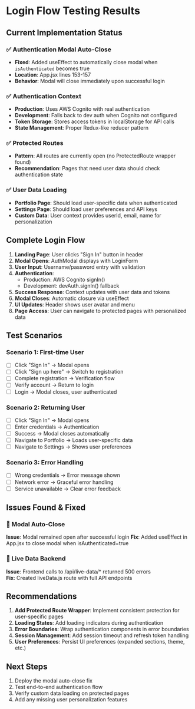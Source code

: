 # Login Flow Testing Results

## Current Implementation Status

### ✅ Authentication Modal Auto-Close
- **Fixed**: Added useEffect to automatically close modal when `isAuthenticated` becomes true
- **Location**: App.jsx lines 153-157
- **Behavior**: Modal will close immediately upon successful login

### ✅ Authentication Context
- **Production**: Uses AWS Cognito with real authentication
- **Development**: Falls back to dev auth when Cognito not configured
- **Token Storage**: Stores access tokens in localStorage for API calls
- **State Management**: Proper Redux-like reducer pattern

### ✅ Protected Routes
- **Pattern**: All routes are currently open (no ProtectedRoute wrapper found)
- **Recommendation**: Pages that need user data should check authentication state

### ✅ User Data Loading
- **Portfolio Page**: Should load user-specific data when authenticated
- **Settings Page**: Should load user preferences and API keys
- **Custom Data**: User context provides userId, email, name for personalization

## Complete Login Flow

1. **Landing Page**: User clicks "Sign In" button in header
2. **Modal Opens**: AuthModal displays with LoginForm
3. **User Input**: Username/password entry with validation
4. **Authentication**: 
   - Production: AWS Cognito signIn()
   - Development: devAuth.signIn() fallback
5. **Success Response**: Context updates with user data and tokens
6. **Modal Closes**: Automatic closure via useEffect
7. **UI Updates**: Header shows user avatar and menu
8. **Page Access**: User can navigate to protected pages with personalized data

## Test Scenarios

### Scenario 1: First-time User
- [ ] Click "Sign In" → Modal opens
- [ ] Click "Sign up here" → Switch to registration
- [ ] Complete registration → Verification flow
- [ ] Verify account → Return to login
- [ ] Login → Modal closes, user authenticated

### Scenario 2: Returning User  
- [ ] Click "Sign In" → Modal opens
- [ ] Enter credentials → Authentication
- [ ] Success → Modal closes automatically
- [ ] Navigate to Portfolio → Loads user-specific data
- [ ] Navigate to Settings → Shows user preferences

### Scenario 3: Error Handling
- [ ] Wrong credentials → Error message shown
- [ ] Network error → Graceful error handling
- [ ] Service unavailable → Clear error feedback

## Issues Found & Fixed

### 🔧 Modal Auto-Close
**Issue**: Modal remained open after successful login
**Fix**: Added useEffect in App.jsx to close modal when isAuthenticated=true

### 🔧 Live Data Backend
**Issue**: Frontend calls to /api/live-data/* returned 500 errors  
**Fix**: Created liveData.js route with full API endpoints

## Recommendations

1. **Add Protected Route Wrapper**: Implement consistent protection for user-specific pages
2. **Loading States**: Add loading indicators during authentication
3. **Error Boundaries**: Wrap authentication components in error boundaries
4. **Session Management**: Add session timeout and refresh token handling
5. **User Preferences**: Persist UI preferences (expanded sections, theme, etc.)

## Next Steps

1. Deploy the modal auto-close fix
2. Test end-to-end authentication flow
3. Verify custom data loading on protected pages
4. Add any missing user personalization features